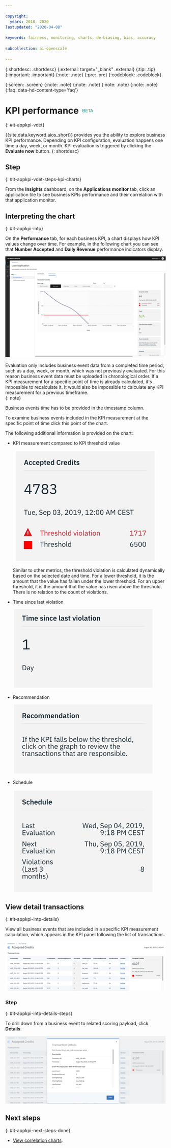 ```yaml
---

copyright:
  years: 2018, 2020
lastupdated: "2020-04-08"

keywords: fairness, monitoring, charts, de-biasing, bias, accuracy

subcollection: ai-openscale

---
```


{:shortdesc: .shortdesc}
{:external: target="_blank" .external}
{:tip: .tip}
{:important: .important}
{:note: .note}
{:pre: .pre}
{:codeblock: .codeblock}

{:screen: .screen}
{:note: .note}
{:note: .note}
{:note: .note}
{:note: .note}
{:faq: data-hd-content-type='faq'}

# KPI performance ![beta tag](images/beta.png)
{: #it-appkpi-vdet}

{{site.data.keyword.aios_short}} provides you the ability to explore business KPI performance. Depending on KPI configuration, evaluation happens one time a day, week, or month. KPI evaluation is triggered by clicking the **Evaluate now** button.
{: shortdesc}

## Step
{: #it-appkpi-vdet-steps-kpi-charts}

From the **Insights** dashboard, on the **Applications monitor** tab, click an application tile to see business KPIs performance and their correlation with that application monitor.
 
## Interpreting the chart
{: #it-appkpi-intp}

On the **Performance** tab, for each business KPI, a chart displays how KPI values change over time. For example, in the following chart you can see that **Number Accepted** and **Daily Revenue** performance indicators display.

![Performance tab content](images/wos-app-kpi-performance.png)

Evaluation only includes business event data from a completed time period, such as a day, week, or month, which was not previously evaluated. For this reason business event data must be uploaded in chronological order. If a KPI measurement for a specific point of time is already calculated, it's impossible to recalculate it. It would also be impossible to calculate any KPI measurement for a previous timeframe.   
{: note}

Business events time has to be provided in the timestamp column.

To examine business events included in the KPI measurement at the specific point of time click this point of the chart.  


The following additional information is provided on the chart:

- KPI measurement compared to KPI threshold value

  ![the KPI panel is shown. this one is for accepted credits and shows one-thousand seven-hundred and seventeen violations and a threshold of sixty-five hundred](images/wos-kpi-perf-panel1.png)

  Similar to other metrics, the threshold violation is calculated dynamically based on the selected date and time. For a lower threshold, it is the amount that the value has fallen under the lower threshold. For an upper threshold, it is the amount that the value has risen above the threshold. There is no relation to the count of violations.


- Time since last violation

  ![the time since last violation panel is shown with a value of 1 day](images/wos-kpi-perf-panel2.png)

- Recommendation

  ![the recommendation panel is shown. it displays the advice to click on the graph to review transactions that are responsible for threshold violations](images/wos-kpi-perf-panel3.png)

- Schedule

  ![the schedule panel is shown with the times of last and next evaluations and the number of violations](images/wos-kpi-perf-panel4.png)


## View detail transactions
{: #it-appkpi-intp-details}

View all business events that are included in a specific KPI measurement calculation, which appears in the KPI panel following the list of transactions.

![a list of transactions is displayed with tabular data in rows and columns](images/wos-kpi-perf-panel5.png)

### Step
{: #it-appkpi-intp-details-steps}

To drill down from a business event to related scoring payload, click **Details**. 

![the transaction details window displays transaction ID, timestamp, and specific KPI values](images/wos-kpi-perf-panel6.png)

## Next steps
{: #it-appkpi-next-steps-done}

- [View correlation charts](/docs/services/ai-openscale?topic=ai-openscale-app-perform-vdet).
